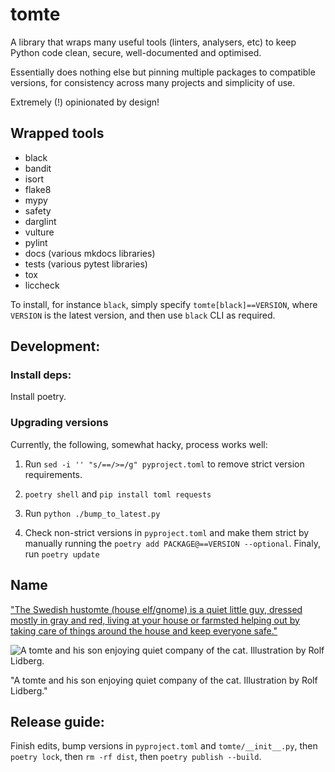 # tomte
A library that wraps many useful tools (linters, analysers, etc) to keep Python code clean, secure, well-documented and optimised.

Essentially does nothing else but pinning multiple packages to compatible versions, for consistency across many projects and simplicity of use.

Extremely (!) opinionated by design!

## Wrapped tools

- black
- bandit
- isort
- flake8
- mypy
- safety
- darglint
- vulture
- pylint
- docs (various mkdocs libraries)
- tests (various pytest libraries)
- tox
- liccheck

To install, for instance `black`, simply specify `tomte[black]==VERSION`, where `VERSION` is the latest version, and then use `black` CLI as required.

## Development:

### Install deps:

Install poetry.

### Upgrading versions

Currently, the following, somewhat hacky, process works well:

1. Run `sed -i '' "s/==/>=/g" pyproject.toml` to remove strict version requirements.

2. `poetry shell` and `pip install toml requests`

3. Run `python ./bump_to_latest.py`

4. Check non-strict versions in `pyproject.toml` and make them strict by manually running the `poetry add PACKAGE@==VERSION --optional`. Finaly, run `poetry update`

## Name

["The Swedish hustomte (house elf/gnome) is a quiet little guy, dressed mostly in gray and red, living at your house or farmsted helping out by taking care of things around the house and keep everyone safe."](https://funflector.com/blog/the-quiet-swedish-tomte/)

![A tomte and his son enjoying quiet company of the cat. Illustration by Rolf Lidberg.](https://github.com/valory-xyz/tomte/blob/main/tomte_and_cat_by_swedish_artist_rolf_lidberg.jpg?raw=true)

"A tomte and his son enjoying quiet company of the cat. Illustration by Rolf Lidberg."

## Release guide:

Finish edits, bump versions in `pyproject.toml` and `tomte/__init__.py`, then `poetry lock`, then `rm -rf dist`, then `poetry publish --build`.
